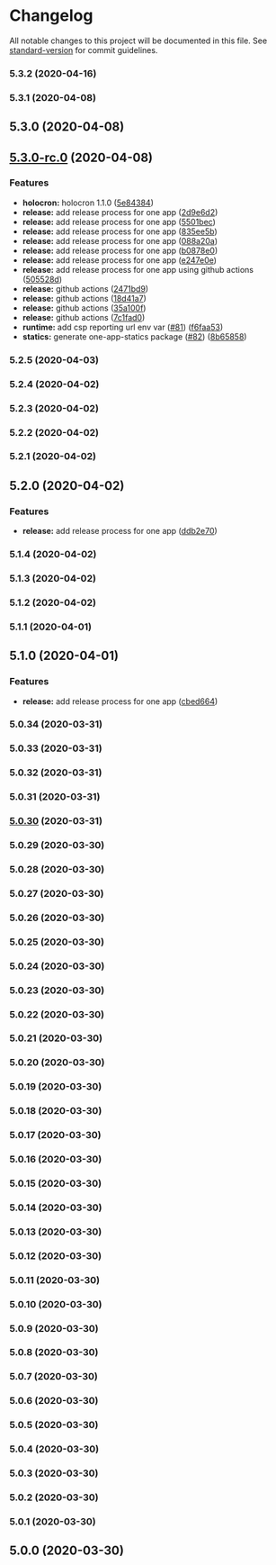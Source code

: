 # Changelog

All notable changes to this project will be documented in this file. See [standard-version](https://github.com/conventional-changelog/standard-version) for commit guidelines.

### 5.3.2 (2020-04-16)

### 5.3.1 (2020-04-08)

## 5.3.0 (2020-04-08)

## [5.3.0-rc.0](https://github.com/americanexpress/one-app/compare/v5.2.5...v5.3.0-rc.0) (2020-04-08)


### Features

* **holocron:** holocron 1.1.0 ([5e84384](https://github.com/americanexpress/one-app/commit/5e84384d17a452edd66a058dcdb905182021e5c3))
* **release:** add release process for one app ([2d9e6d2](https://github.com/americanexpress/one-app/commit/2d9e6d242c3f3f33ace525b7cce0e2975f793014))
* **release:** add release process for one app ([5501bec](https://github.com/americanexpress/one-app/commit/5501becb0c98d68211c63c2fd3d3929c423bd57e))
* **release:** add release process for one app ([835ee5b](https://github.com/americanexpress/one-app/commit/835ee5b4eb234aafcee2dd96e9214268cd0fd2e9))
* **release:** add release process for one app ([088a20a](https://github.com/americanexpress/one-app/commit/088a20a85804d20f9e7d12edb2157a01eabc91dd))
* **release:** add release process for one app ([b0878e0](https://github.com/americanexpress/one-app/commit/b0878e06158382c84b7942f10b782332f7571887))
* **release:** add release process for one app ([e247e0e](https://github.com/americanexpress/one-app/commit/e247e0e63ef9992b2bb76ea62bf7c3f13820bc03))
* **release:** add release process for one app using github actions ([505528d](https://github.com/americanexpress/one-app/commit/505528d3e8ad9774e2272aa8a30b1203d6a7f36f))
* **release:** github actions ([2471bd9](https://github.com/americanexpress/one-app/commit/2471bd9ef7fb13727628fa96c7b72ffdc7806f4c))
* **release:** github actions ([18d41a7](https://github.com/americanexpress/one-app/commit/18d41a716123943402d8ee17c77ab15703399a10))
* **release:** github actions ([35a100f](https://github.com/americanexpress/one-app/commit/35a100f74521aca3e1ed373d227fedb85691aa1d))
* **release:** github actions ([7c1fad0](https://github.com/americanexpress/one-app/commit/7c1fad0c815f63747956ccd47595a67651ab8be6))
* **runtime:** add csp reporting url env var ([#81](https://github.com/americanexpress/one-app/issues/81)) ([f6faa53](https://github.com/americanexpress/one-app/commit/f6faa53bbdbf3f841c4609bbdc1fad5922ffe901))
* **statics:** generate one-app-statics package ([#82](https://github.com/americanexpress/one-app/issues/82)) ([8b65858](https://github.com/americanexpress/one-app/commit/8b658587d6cdced36b245642374b70af79a67b69))

### 5.2.5 (2020-04-03)

### 5.2.4 (2020-04-02)

### 5.2.3 (2020-04-02)

### 5.2.2 (2020-04-02)

### 5.2.1 (2020-04-02)

## 5.2.0 (2020-04-02)


### Features

* **release:** add release process for one app ([ddb2e70](https://github.com/americanexpress/one-app/commit/ddb2e7075800054199c3021f658f61c203926f41))

### 5.1.4 (2020-04-02)

### 5.1.3 (2020-04-02)

### 5.1.2 (2020-04-02)

### 5.1.1 (2020-04-01)

## 5.1.0 (2020-04-01)


### Features

* **release:** add release process for one app ([cbed664](https://github.com/americanexpress/one-app/commit/cbed664365c373b05a57fabc186edd38517b7ec3))

### 5.0.34 (2020-03-31)

### 5.0.33 (2020-03-31)

### 5.0.32 (2020-03-31)

### 5.0.31 (2020-03-31)

### [5.0.30](https://github.com/americanexpress/one-app/compare/v5.0.29...v5.0.30) (2020-03-31)

### 5.0.29 (2020-03-30)

### 5.0.28 (2020-03-30)

### 5.0.27 (2020-03-30)

### 5.0.26 (2020-03-30)

### 5.0.25 (2020-03-30)

### 5.0.24 (2020-03-30)

### 5.0.23 (2020-03-30)

### 5.0.22 (2020-03-30)

### 5.0.21 (2020-03-30)

### 5.0.20 (2020-03-30)

### 5.0.19 (2020-03-30)

### 5.0.18 (2020-03-30)

### 5.0.17 (2020-03-30)

### 5.0.16 (2020-03-30)

### 5.0.15 (2020-03-30)

### 5.0.14 (2020-03-30)

### 5.0.13 (2020-03-30)

### 5.0.12 (2020-03-30)

### 5.0.11 (2020-03-30)

### 5.0.10 (2020-03-30)

### 5.0.9 (2020-03-30)

### 5.0.8 (2020-03-30)

### 5.0.7 (2020-03-30)

### 5.0.6 (2020-03-30)

### 5.0.5 (2020-03-30)

### 5.0.4 (2020-03-30)

### 5.0.3 (2020-03-30)

### 5.0.2 (2020-03-30)

### 5.0.1 (2020-03-30)

## 5.0.0 (2020-03-30)
